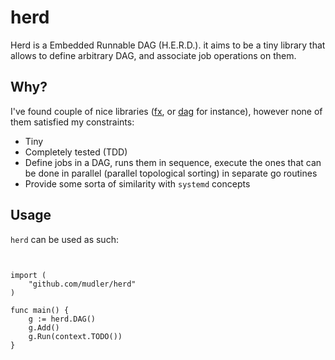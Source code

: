 # herd

Herd is a Embedded Runnable DAG (H.E.R.D.). it aims to be a tiny library that allows to define arbitrary DAG, and associate job operations on them.


## Why?

I've found couple of nice libraries ([fx](https://github.com/uber-go/fx), or [dag](https://github.com/mostafa-asg/dag) for instance), however none of them satisfied my constraints:

- Tiny
- Completely tested (TDD)
- Define jobs in a DAG, runs them in sequence, execute the ones that can be done in parallel (parallel topological sorting) in separate go routines
- Provide some sorta of similarity with `systemd` concepts


## Usage

`herd` can be used as such:

```golang


import (
    "github.com/mudler/herd"
)

func main() {
    g := herd.DAG()
    g.Add()
    g.Run(context.TODO())
}

```